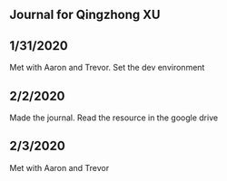 ## Journal for Qingzhong XU
## 1/31/2020
Met with Aaron and Trevor.
Set the dev environment

## 2/2/2020
Made the journal. Read the resource in the google drive

## 2/3/2020
Met with Aaron and Trevor

